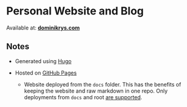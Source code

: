 # Personal Website and Blog

Available at: **[dominikrys.com](https://dominikrys.com/)**

## Notes

- Generated using [Hugo](https://gohugo.io/)

- Hosted on [GitHub Pages](https://pages.github.com/)

  - Website deployed from the `docs` folder. This has the benefits of keeping the website and raw markdown in one repo. Only deployments from `docs` and root [are supported](https://docs.github.com/en/github/working-with-github-pages/configuring-a-publishing-source-for-your-github-pages-site).
